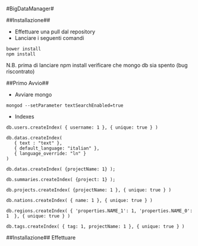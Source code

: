 #BigDataManager#

##Installazione##
* Effettuare una pull dal repository
* Lanciare i seguenti comandi

```
bower install
npm install
```

N.B.
prima di lanciare npm install verificare che mongo db sia spento (bug riscontrato)

##Primo Avvio##

* Avviare mongo

```
mongod --setParameter textSearchEnabled=true
```

* Indexes

```
db.users.createIndex( { username: 1 }, { unique: true } )

db.datas.createIndex(
   { text : "text" },
   { default_language: "italian" },
   { language_override: "ln" }
)

db.datas.createIndex( {projectName: 1} );

db.summaries.createIndex( {project: 1} );

db.projects.createIndex( {projectName: 1 }, { unique: true } )

db.nations.createIndex( { name: 1 }, { unique: true } )

db.regions.createIndex( { 'properties.NAME_1': 1, 'properties.NAME_0': 1  }, { unique: true } )

db.tags.createIndex( { tag: 1, projectName: 1 }, { unique: true } )

```

##Installazione##
Effettuare 




